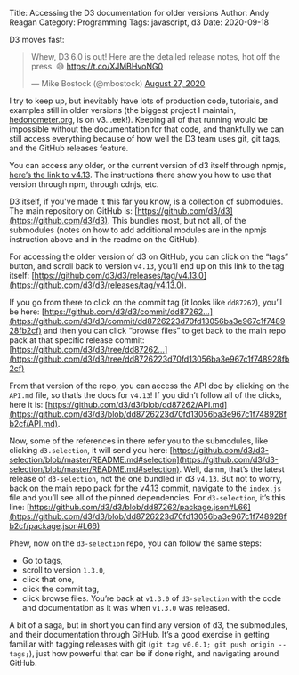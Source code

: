 Title: Accessing the D3 documentation for older versions
Author: Andy Reagan
Category: Programming
Tags: javascript, d3
Date: 2020-09-18

D3 moves fast:

<blockquote class="twitter-tweet"><p lang="en" dir="ltr">Whew, D3 6.0 is out! Here are the detailed release notes, hot off the press. 😅 <a href="https://t.co/XJMBHvoNG0">https://t.co/XJMBHvoNG0</a></p>&mdash; Mike Bostock (@mbostock) <a href="https://twitter.com/mbostock/status/1299025739807784960?ref_src=twsrc%5Etfw">August 27, 2020</a></blockquote> <script async src="https://platform.twitter.com/widgets.js" charset="utf-8"></script>

I try to keep up, but inevitably have lots of production code,
tutorials,
and examples still in older versions (the biggest project I maintain, [hedonometer.org](https://hedonometer.org/timeseries/en_all/), is on v3...eek!).
Keeping all of that running would be impossible without the documentation for that code,
and thankfully we can still access everything because of how well the D3 team uses git, git tags, and the GitHub releases feature.

You can access any older, or the current version of d3 itself through npmjs, [here’s the link to v4.13](https://www.npmjs.com/package/d3/v/4.13.0).
The instructions there show you how to use that version through npm, through cdnjs, etc.

D3 itself, if you've made it this far you know, is a collection of submodules.
The main repository on GitHub is: [https://github.com/d3/d3](https://github.com/d3/d3).
This bundles most, but not all, of the submodules (notes on how to add additional modules are in the npmjs instruction above and in the readme on the GitHub).

For accessing the older version of d3 on GitHub, you can click on the “tags” button, and scroll back to version `v4.13`, you’ll end up on this link to the tag itself: [https://github.com/d3/d3/releases/tag/v4.13.0](https://github.com/d3/d3/releases/tag/v4.13.0).

If you go from there to click on the commit tag (it looks like `dd87262`), you’ll be here: [https://github.com/d3/d3/commit/dd87262...](https://github.com/d3/d3/commit/dd8726223d70fd13056ba3e967c1f748928fb2cf)
and then you can click “browse files” to get back to the main repo pack at that specific release commit: [https://github.com/d3/d3/tree/dd87262...](https://github.com/d3/d3/tree/dd8726223d70fd13056ba3e967c1f748928fb2cf)

From that version of the repo, you can access the API doc by clicking on the `API.md` file, so that’s the docs for `v4.13`!
If you didn’t follow all of the clicks, here it is: [https://github.com/d3/d3/blob/dd87262/API.md](https://github.com/d3/d3/blob/dd8726223d70fd13056ba3e967c1f748928fb2cf/API.md).

Now, some of the references in there refer you to the submodules, like clicking `d3.selection`, it will send you here: [https://github.com/d3/d3-selection/blob/master/README.md#selection](https://github.com/d3/d3-selection/blob/master/README.md#selection).
Well, damn, that’s the latest release of `d3-selection`, not the one bundled in d3 `v4.13`.
But not to worry,
back on the main repo pack for the v4.13 commit,
navigate to the `index.js` file and you’ll see all of the pinned dependencies.
For `d3-selection`, it’s this line:
[https://github.com/d3/d3/blob/dd87262/package.json#L66](https://github.com/d3/d3/blob/dd8726223d70fd13056ba3e967c1f748928fb2cf/package.json#L66)

Phew,
now on the `d3-selection` repo,
you can follow the same steps:
- Go to tags,
- scroll to version `1.3.0`,
- click that one,
- click the commit tag,
- click browse files.
You’re back at `v1.3.0` of `d3-selection` with the code and documentation as it was when `v1.3.0` was released.

A bit of a saga, but in short you can find any version of d3,
the submodules,
and their documentation through GitHub.
It’s a good exercise in getting familiar with tagging releases with git
(`git tag v0.0.1; git push origin --tags;`),
just how powerful that can be if done right,
and navigating around GitHub.